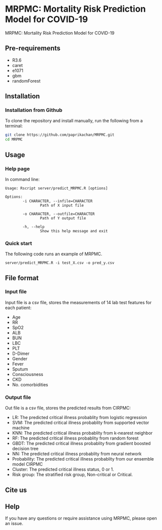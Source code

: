 
# MRPMC: Mortality Risk Prediction Model for COVID-19

MRPMC: Mortality Risk Prediction Model for COVID-19


## Pre-requirements
* R3.6
* caret
* e1071
* gbm
* randomForest


## Installation

### Installation from Github
To clone the repository and install manually, run the following from a terminal:
```Bash
git clone https://github.com/paprikachan/MRPMC.git
cd MRPMC
```

## Usage

### Help page

In command line:
```shell
Usage: Rscript server/predict_MRPMC.R [options]

Options:
        -i CHARACTER, --infile=CHARACTER
                Path of X input file

        -o CHARACTER, --outfile=CHARACTER
                Path of Y output file

        -h, --help
                Show this help message and exit
```

### Quick start
The following code runs an example of MRPMC.

```shell
server/predict_MRPMC.R -i test_X.csv -o pred_y.csv
```

## File format

### Input file


Input file is a csv file, stores the measurements of 14 lab test features for each patient:
* Age
* RR
* SpO2
* ALB
* BUN
* LBC
* PLT
* D-Dimer
* Gender
* Fever
* Sputum
* Consciousness
* CKD
* No. comorbidities


### Output file
Out file is a csv file, stores the predicted results from CIRPMC:
* LR: The predicted critical illness probablity from logistic regression
* SVM: The predicted critical illness probablity from supported vector machine
* KNN: The predicted critical illness probablity from k-nearest neighbor
* RF: The predicted critical illness probablity from random forest
* GBDT: The predicted critical illness probablity from gradient boosted decision tree
* NN: The predicted critical illness probablity from neural network
* Probability: The predicted critical illness probablity from our ensemble model CIRPMC
* Cluster: The predicted critical illness status, 0 or 1.
* Risk group: The stratified risk group, Non-critical or Critical.

## Cite us

## Help
If you have any questions or require assistance using MRPMC, please open an issue.
